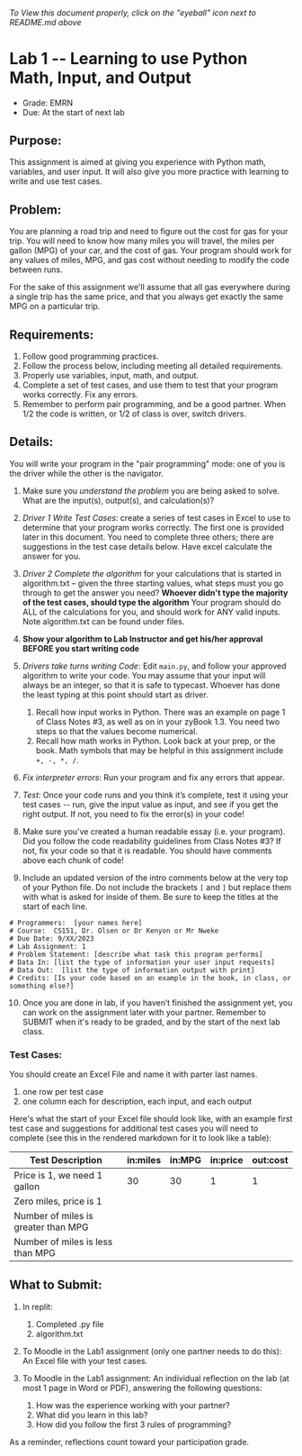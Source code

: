 ###### To View this document properly, click on the "eyeball" icon next to README.md above

# Lab 1 -- Learning to use Python Math, Input, and Output

* Grade: EMRN										
* Due: At the start of next lab

## Purpose: 

This assignment is aimed at giving you experience with Python math, variables, and user input. It will also give you more practice with learning to write and use test cases.

## Problem:

You are planning a road trip and need to figure out the cost for gas for your trip. You will need to know how many miles you will travel, the miles per gallon (MPG) of your car, and the cost of gas. Your program should work for any values of miles, MPG, and gas cost without needing to modify the code between runs. 

For the sake of this assignment we'll assume that all gas everywhere during a single trip has the same price, and that you always get exactly the same MPG on a particular trip.

## Requirements:

1.	Follow good programming practices.
2.	Follow the process below, including meeting all detailed requirements.
3.	Properly use variables, input, math, and output.
4.	Complete a set of test cases, and use them to test that your program works correctly. Fix any errors.
5.	Remember to perform pair programming, and be a good partner. When 1/2 the code is written, or 1/2 of class is over, switch drivers. 

## Details: 

You will write your program in the "pair programming" mode: one of you is the driver while the other is the navigator.

1.	Make sure you *understand the problem* you are being asked to solve. What are the input(s), output(s), and calculation(s)?

2.  *Driver 1 Write Test Cases*: create a series of test cases in Excel to use to determine that your program works correctly.  The first one is provided later in this document. You need to complete three others; there are suggestions in the test case details below. Have excel calculate the answer for you.

3.	*Driver 2 Complete the algorithm* for your calculations that is started in algorithm.txt – given the three starting values, what steps must you go through to get the answer you need? **Whoever didn't type the majority of the test cases, should type the algorithm** Your program should do ALL of the calculations for you, and should work for ANY valid inputs. Note algorithm.txt can be found under files. 

4. **Show your algorithm to Lab Instructor and get his/her approval BEFORE you start writing code**

5.	*Drivers take turns writing Code*: Edit `main.py`, and follow your approved algorithm to write your code. You may assume that your input will always be an integer, so that it is safe to typecast. Whoever has done the least typing at this point should start as driver.
   
    1.  Recall how input works in Python. There was an example on page 1 of Class Notes #3, as well as on in your zyBook 1.3. You need two steps so that the values become numerical.
    2.  Recall how math works in Python. Look back at your prep, or the book. Math symbols that may be helpful in this assignment include `+, -, *, /`.

6.	*Fix interpreter errors*: Run your program and fix any errors that appear.

7.	*Test:* Once your code runs and you think it’s complete, test it using your test cases -- run, give the input value as input, and see if you get the right output. If not, you need to fix the error(s) in your code!

8.	Make sure you’ve created a human readable essay (i.e. your program). Did you follow the code readability guidelines from Class Notes #3? If not, fix your code so that it is readable. You should have comments above each chunk of code!

9.	Include an updated version of the intro comments below at the very top of your Python file. Do not include the brackets `[` and `]` but replace them with what is asked for inside of them. Be sure to keep the titles at the start of each line. 
  ```
  # Programmers:  [your names here]
  # Course:  CS151, Dr. Olsen or Dr Kenyon or Mr Nweke 
  # Due Date: 9/XX/2023
  # Lab Assignment: 1
  # Problem Statement: [describe what task this program performs]
  # Data In: [list the type of information your user input requests]
  # Data Out:  [list the type of information output with print]
  # Credits: [Is your code based on an example in the book, in class, or something else?]
  ```

10.	Once you are done in lab, if you haven’t finished the assignment yet, you can work on the assignment later with your partner. Remember to SUBMIT when it's ready to be graded, and by the start of the next lab class.

### Test Cases:

You should create an Excel File and name it with parter last names. 
1. one row per test case  
2. one column each for description, each input, and each output  

Here's what the start of your Excel file should look like, with an example first test case and suggestions for additional test cases you will need to complete (see this in the rendered markdown for it to look like a table):

  |Test Description                 | in:miles  | in:MPG  | in:price  | out:cost|
  |----                             |----       | ----    | ----      | ----    |
  |Price is 1, we need 1 gallon     | 30        | 30      | 1         | 1       |
  |Zero miles, price is 1           |           |         |           |         |
  |Number of miles is greater than MPG |        |         |           |        |
  |Number of miles is less than MPG |           |         |           |       |


## What to Submit:

1.	In replit:

    1. Completed .py file  
    2. algorithm.txt 

2. To Moodle in the Lab1 assignment (only one partner needs to do this): An Excel file with your test cases.  
 
3. To Moodle in the Lab1 assignment: An individual reflection on the lab (at most 1 page in Word or PDF), answering the following questions:  
      1.  How was the experience working with your partner?   
      2.  What did you learn in this lab?   
      3.  How did you follow the first 3 rules of programming?   

As a reminder, reflections count toward your participation grade.
